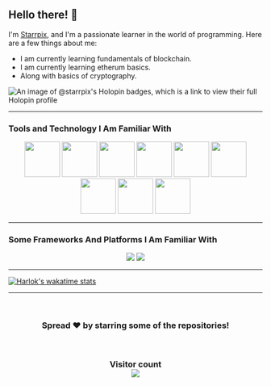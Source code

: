 ## Hello there! 👋

I'm [Starrpix](https://github.com/Starrpix), and I'm a passionate learner in the world of programming. Here are a few things about me:

- I am currently learning fundamentals of blockchain.
- I am currently learning etherum basics.
- Along with basics of cryptography.


![An image of @starrpix's Holopin badges, which is a link to view their full Holopin profile](https://holopin.me/starrpix)

<hr/>

### **Tools and Technology I Am Familiar With**

<p align="center">
  <code><img height=70 width=70 src="https://img.icons8.com/color/96/null/git.png"/></code>
  <code><img height=70 width=70 src="https://img.icons8.com/officel/512/php-logo.png"/></code>
  <code><img height=70 width=70 src="https://img.icons8.com/fluency/96/null/c-plus-plus-logo.png"/></code>
  <code><img height=70 width=70 src="https://img.icons8.com/fluency/512/laravel.png"/></code>
  <code><img height=70 width=70 src="https://img.icons8.com/color/512/html-5--v1.png"/></code>
  <code><img height=70 width=70 src="https://img.icons8.com/color/512/css3.png"/></code>
  <code><img height=70 width=70 src="https://img.icons8.com/color/512/tailwindcss.png"/></code>
  <code><img height=70 width=70 src="https://img.icons8.com/color/96/null/bootstrap.png"/></code>
  <code><img height=70 width=70 src="https://img.icons8.com/color/96/null/javascript--v1.png"/></code>
</p>

<hr/>

### **Some Frameworks And Platforms I Am Familiar With**

<p align="center">
  <code><img src="https://img.icons8.com/fluency/96/null/visual-studio-code-2019.png"/></code>
  <code><img src="https://img.icons8.com/plasticine/100/000000/github-squared.png"/></code>
</p>

<hr/>

[![Harlok's wakatime stats](https://github-readme-stats.vercel.app/api/wakatime?username=Starrpix)](https://github.com/Starrpix/github-readme-stats)

<hr/>




<br>

<h3 align="center">
  Spread ❤️ by starring some of the repositories!
</h3>

<br>

<h3 align="center"> 
  Visitor count <br>
  <img src="https://profile-counter.glitch.me/Starrpix/count.svg" />
</h3>
